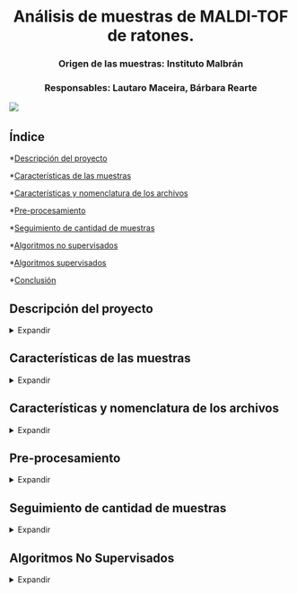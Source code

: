 <h1 align="center"> Análisis de muestras de MALDI-TOF de ratones.  </h1>
<h3 align="center"> Origen de las muestras: Instituto Malbrán </h3>
<h3 align="center"> Responsables: Lautaro Maceira, Bárbara Rearte  </h3>

<p align="left">
   <img src="https://img.shields.io/badge/ESTADO-EN%20DESAROLLO-green">
   </p>

## Índice

*[Descripción del proyecto](#descripción-del-proyecto)

*[Características de las muestras](#características-de-las-muestras)

*[Características y nomenclatura de los archivos](#características-y-nomenclatura-de-los-archivos)

*[Pre-procesamiento](#pre-procesamiento)

*[Seguimiento de cantidad de muestras](#seguimiento-de-cantidad-de-muestras)

*[Algoritmos no supervisados](#algoritmos-no-supervisados)

*[Algoritmos supervisados](#algoritmos-supervisados)

*[Conclusión](#conclusión)

## Descripción del proyecto

<details>
  <summary>Expandir</summary>

<p align="justify">
El proyecto consiste en el procesamiento y análisis de espectros MALDI-TOF obtenidos a partir de plasma de ratones a los que se le ha realizado una ligadura y punción cecal (CLP) como modelo de sepsis, y ratones impostores (SHAM). El procesamiento consiste en el filtrado, acondicionamiento y transformación de los espectros. El análisis consiste en la utilización de algoritmos de aprendizaje maquinal que permitan detectar características distintivas de estos espectros y clasificar tanto las muestras de CLP como sus diferentes estadíos dentro del modelo de la patología.
</p>
</details>

## Características de las muestras

<details>
  <summary>Expandir</summary>

* Tipo de muestras: CLP y SHAM
* Días de adquisición: 1, 2, 4 y 7
* Cantidad de muestras iniciales: 303
</p>
* Metodología de adquisición: Cada muestra es sub-dividida en "réplicas biológicas" que son depositadas cada una en un pozo o "well" del equipo. Cada una de estas wells puede ser adquirida o leída mas de una vez, obteniéndose así "réplicas técnicas". La cantidad de réplicas biológicas y técnicas por muestra es variable, llegando a un máximo de 3 de cada una. Es decir, en el caso mas extremo, una muestra podría ser replicada tres veces biológicamente, y cada una adquirida otras tres veces, llegando así a un número de nueve adquisiciones correspondientes a una misma muestra.
</p>
</details>

## Características y nomenclatura de los archivos

<details>
  <summary>Expandir</summary>

</p>
Los lenguajes utilizados para el procesamiento y el análisis de los espectros fueron pyhton y R. Los archivos están enumerados por orden de procesamiento. A excepción del primer archivo de pre-procesamiento, los archivos están nomenclados de la siguiente manera:
</p>

*x_alg_muestras_dias*

Donde

* _x: numeración_
* _alg: algoritmos utilizados, supervisados (s) o no supervisados (ns)_
* _muestras: cantidad de muestras, indicando si se usan las réplicas biológicas (m122) o las muestras ya promediadas (m51)_
* _dias: días utilizados para el análisis, todos (d1247) o solo días 2 y 4 (d24)_
</details>

## Pre-procesamiento

<details>
  <summary>Expandir</summary>

### Archivo: 1_preprocesamiento.R

El pre-procesamiento está compuesto por las siguientes etapas:

* Carga de los espectros y su metadata correspondiente

  <p align="center">
     <img src="Imagenes/1_pre_crudo.jpeg" width="400">
   </p>
   <p align="center">
     <em>Figura 1: Espectro cargado sin transformar</em>
   </p>

* <p align="justify"> Control de calidad de los espectros mediante el uso de un estimador robusto Q. A fines prácticos, este control de calidad filtra espectros ruidosos o con el espectro "planchado" debido al fenómeno de supresión iónica en la etapa de adquisición. </p>

* <p align="justify"> Transformación de los espectros. Transformación de intensidad mediante la función raíz cuadrada (sqrt), suavizado del espectro mediante la función "wavelet", detección y remoción de la linea de base y alineamiento de los espectros, en ese orden. </p>

   <p align="center">
   <img src='Imagenes/1_pre_baseline.jpg' width='400'>
   </p>
   <p align="center">
     <em>Figura 2: Detección de la linea de base</em>
   </p>
   
   <p align="center">
   <img src='Imagenes/1_pre_baseline_removed.jpg' width='400'>
   </p>
   <p align="center">
     <em>Figura 3: Espectro con la línea de base removida</em>
   </p>

* Se realiza un promediado de las réplicas técnicas y biológicas.

* <p align="justify">Extracción de picos preponderantes de cada espectro. Esto se logra definiendo un umbral a partir del cual se comienzan a detectar los picos. Este umbral se define a partir de dos veces la relación señal a ruido del espectro (SNR).</p>

   <p align="center">
   <img src='Imagenes/1_pre_snr.jpeg' width='400'>
   </p>
   <p align="center">
     <em>Figura 4: Espectro con la detección del nivel de ruido (en rojo) y la definición del umbral (en azul)</em>
   </p>

   <p align="center">
   <img src='Imagenes/1_pre_picos.jpeg' width='400'>
   </p>
   <p align="center">
     <em>Figura 5: Detección de picos por encima del umbral establecido</em>
   </p>

* <p align="justify">A partir de la detección de los picos en cada espectro, se crea la matriz de intensidad, las cual contiene en sus filas las muestras y en las columnas los picos detectados. Esta matriz también es sujeta a transformaciones para preservar los picos con mayor frecuencia de aparición en los espectros y eliminar los picos "extraños", ya que lo que buscamos en esta instancia es que las variables (en este caso los picos) aporten información al sistema para su posterior análisis. Se crea también la matriz dicotómica, la cual se origina a partir de la definición de un umbral en la matriz de intensidades que transforma los valores de los picos en 1 y 0 segun la presencia o ausencia de cada pico en cada muestra.</p>

   <p align="center">
   <img src='Imagenes/1_pre_matriz_grafica.jpeg' width='400'>
   </p>
   <p align="center">
     <em>Figura 6: Representación gráfica de la matriz de intensidades dicotómica. Las filas corresponden a las muestras y las columnas a los picos. El color celeste indica presencia del pico en esa muestra</em>
   </p>

   
* <p align="justify">Por último, guardar las matrices y los metadatos. Se obtienen matrices de intensidades y dicotómicas tanto para las muestras individuales (matriz de 51 filas x 218 columnas) como para las réplicas biológicas (matriz de 122 filas x 218 columnas)</p>
</details>

## Seguimiento de cantidad de muestras

<details>
  <summary>Expandir</summary>
   
* Muestras iniciales o réplicas técnicas: 303
* Réplicas técnicas luego de control de calidad: 297
   * Réplicas biológicas: 122
   * Réplicas biológicas de días 2 y 4: 107
      * Muestras biológicas independientes: 55
      * Muestras biológicas independientes de días 2 y 4: 43
</details>

## Algoritmos No Supervisados

<details>
  <summary>Expandir</summary>

El procedimiento para la realización de los algoritmos No Supervisados fue el siguiente:
   1) Elección de conjunto de muestras (Réplicas biológicas o muestras independientes)
   2) Elección de los tiempos de muestreo (Todos los días o solo los días 2 y 4)
   3) Por medio de la matriz dicotómica, se aplica la función *bindaranking* con la cual se obtienen los picos que mejor variabilidad aportan a partir de un factor que se ingresa como variable de entrada. Este factor puede ser CLP vs SHAM, o días por ejemplo.
   4) Se realizan simulaciones de los modelos variando la cantidad de X primeros picos del análisis realizado en (3) y los algoritmos de clustering. Se realizaron pruebas con kmeans, HKmeans y PAM.
   5) Una vez realizada la clasificación No Supervisada, se comparan los puntos clasificados con su etiqueta de interés real (CLP, SHAM).
   6) Se calculan métricas de interés para evaluar el desempeño de los análisis

Resultados:

   ### Archivo: 2_ns_m122_d1247
   
   <details>
     <summary>Expandir</summary>
      
   <p align="center">
   <img src='Imagenes/2_ranking_picos.jpeg' width='400'>
   </p>
   <p align="center">
     <em>Figura 7: Picos mas preponderantes seleccionados por el algoritmo bindaranking a partir del factor CLP vs SHAM</em>
   </p>

   <p align="center">
   <img src='Imagenes/2_CLP_vs_SHAM_kmeans.jpeg' width='400'>
   </p>
   <p align="center">
     <em>Figura 8: Clustering - CLP vs SHAM - Días 1, 2, 4 y 7 - TOP 20 picos - Algoritmo: kmeans</em>
   </p>

   <p align="center">
   <img src='Imagenes/2_tasa_acierto_total.jpeg' width='400'>
   </p>
   <p align="center">
     <em>Figura 9: Tasa de acierto total</em>
   </p>

   <p align="center">
   <img src='Imagenes/2_tasa_acierto_por_dia.jpeg' width='400'>
   </p>
   <p align="center">
     <em>Figura 10: Tasa de acierto por día</em>
   </p>

   Métricas:
   
   | Cluster | Tamaño | Ancho promedio silueta  |
   |---------|--------|-------------------------|
   | 1       | 56     | 0.38                    |
   | 2       | 66     | 0.30                    |

   | Métrica | Valor |
   |---------|-------|
   | VSP     | 0.34  |
   | WCSS    | 343   |
   | BCSS    | 216   |
   
   <p align="center">
   <img src='Imagenes/2_silueta.jpeg' width='400'>
   </p>
   <p align="center">
     <em>Figura 11: Gráfica de valores silhouette para cada punto y el promedio general</em>
   </p>

   Matriz de confusión y métricas:
                
   | Referencia | cluster1 | cluster2 |
   |------------|----------|----------|
   | SHAM       | 48       | 1        |
   | CLP        | 8        | 65       |

   | Métrica    | Valor |
   |------------|-------|
   | Precision: | 0.98  |
   | Recall:    | 0.89  |
   | F1-Score:  | 0.93  |
   | Accuracy:  | 0.93  |
   
   </details>

   ### Archivo: 4_ns_m122_d24

   <details>
     <summary>Haz clic para expandir</summary>
   
   <p align="center">
   <img src='Imagenes/4_picos_4clusters.jpeg' width='400'>
   </p>
   <p align="center">
     <em>Figura 12: Picos mas preponderantes seleccionados por el algoritmo bindaranking a partir del factor CLP_D2 vs CLP_D4 vs SHAM_D4 vs SHAM_D2</em>
   </p>

   *Clustering - CLP vs SHAM - Días 2 y 4 - TOP 30 picos - Algoritmo: Hkmeans*
   
   <p align="center">
   <img src='Imagenes/4_hkmeans_4_grupos.jpg' width='400'>
   </p>
   <p align="center">
     <em>Figura 13: Clustering - CLP vs SHAM - Días 2 y 4 - TOP 30 picos - Algoritmo: Hkmeans</em>
   </p>

   <p align="center">
   <img src='Imagenes/4_acierto_1.jpg' width='400'>
   </p>
   <p align="center">
     <em>Figura 14: Tasa de acierto por grupo</em>
   </p>

   Matriz de confusión y métricas:
   
   | Referencia | cluster1 | cluster2 |
   |------------|----------|----------|
   | SHAM       | 46       | 0        |
   | CLP        | 8        | 53       |

   | Métrica    | Valor |
   |------------|-------|
   | Precision: | 1.00  |
   | Recall:    | 0.87  |
   | F1-Score:  | 0.93  |
   | Accuracy:  | 0.92  |

   | Cluster | Tamaño | Ancho promedio silueta  |
   |---------|--------|-------------------------|
   | 1       | 53     | 0.26                    |
   | 2       | 54     | 0.31                    |

   | Métrica | Valor |
   |---------|-------|
   | VSP     | 0.29  |
   | WCSS    | 450   |
   | BCSS    | 221   |

   <p align="center">
   <img src='Imagenes/4_silueta_1.jpg' width='400'>
   </p>
   <p align="center">
     <em>Figura 15: Gráfica de valores silhouette para cada punto y el promedio general</em>
   </p>

   *Clustering - CLP vs SHAM - Días 2 y 4 - TOP 15 picos - Algoritmo: kmeans*
   
   <p align="center">
   <img src='Imagenes/4_kmeans_2_clusters_4_grupos.jpg' width='400'>
   </p>
   <p align="center">
     <em>Figura 16: Clustering - CLP vs SHAM - Días 2 y 4 - TOP 15 picos - Algoritmo: kmeans</em>
   </p>

   <p align="center">
   <img src='Imagenes/4_acierto_4.jpg' width='400'>
   </p>
   <p align="center">
     <em>Figura 17: Tasa de acierto por grupo</em>
   </p>
   
   Matriz de confusión y métricas:
   
   | Referencia | cluster1 | cluster2 |
   |------------|----------|----------|
   | SHAM       | 45       | 1        |
   | CLP        | 8        | 53       |

   | Métrica    | Valor |
   |------------|-------|
   | Precision: | 0.98  |
   | Recall:    | 0.87  |
   | F1-Score:  | 0.92  |
   | Accuracy:  | 0.91  |

   | Cluster | Tamaño | Ancho promedio silueta  |
   |---------|--------|-------------------------|
   | 1       | 54     | 0.31                    |
   | 2       | 53     | 0.41                    |

   | Métrica | Valor |
   |---------|-------|
   | VSP     | 0.36  |
   | WCSS    | 210   |
   | BCSS    | 141   |

   <p align="center">
   <img src='Imagenes/4_silueta_4.jpg' width='400'>
   </p>
   <p align="center">
     <em>Figura 18: Gráfica de valores silhouette para cada punto y el promedio general</em>
   </p>

   *Clustering - CLP vs SHAM - Días 2 y 4 - TOP 10 picos - Algoritmo: kmeans*
   
   <p align="center">
   <img src='Imagenes/4_kmeans_top10.jpg' width='400'>
   </p>
   <p align="center">
     <em>Figura 19: Clustering - CLP vs SHAM - Días 2 y 4 - TOP 10 picos - Algoritmo: kmeans</em>
   </p>

   <p align="center">
   <img src='Imagenes/4_aciertos_5.jpg' width='400'>
   </p>
   <p align="center">
     <em>Figura 20: Tasa de acierto por grupo</em>
   </p>
   
   Matriz de confusión y métricas:
   
   | Referencia | cluster1 | cluster2 |
   |------------|----------|----------|
   | SHAM       | 46       | 0        |
   | CLP        | 10       | 51       |

   | Métrica    | Valor |
   |------------|-------|
   | Precision: | 1.00  |
   | Recall:    | 0.84  |
   | F1-Score:  | 0.91  |
   | Accuracy:  | 0.91  |

   | Cluster | Tamaño | Ancho promedio silueta  |
   |---------|--------|-------------------------|
   | 1       | 51     | 0.36                    |
   | 2       | 56     | 0.50                    |

   | Métrica | Valor |
   |---------|-------|
   | VSP     | 0.43  |
   | WCSS    | 128   |
   | BCSS    | 117   |

   <p align="center">
   <img src='Imagenes/4_silueta_5.jpg' width='400'>
   </p>
   <p align="center">
     <em>Figura 21: Gráfica de valores silhouette para cada punto y el promedio general</em>
   </p>

   *Clustering - CLP vs SHAM - Días 2 y 4 - TOP 20 picos - Algoritmo: PAM*

   <p align="center">
   <img src='Imagenes/4_pam_2_clusters_4_grupos.jpg' width='400'>
   </p>
   <p align="center">
     <em>Figura 22: Clustering - CLP vs SHAM - Días 2 y 4 - TOP 20 picos - Algoritmo: PAM</em>
   </p>

   <p align="center">
   <img src='Imagenes/4_acierto_3.jpg' width='400'>
   </p>
   <p align="center">
     <em>Figura 23: Tasa de acierto por grupo</em>
   </p>
   
   Matriz de confusión y métricas:
   
   | Referencia | cluster1 | cluster2 |
   |------------|----------|----------|
   | SHAM       | 46       | 0        |
   | CLP        | 17       | 44       |

   | Métrica    | Valor |
   |------------|-------|
   | Precision: | 1.00  |
   | Recall:    | 0.72  |
   | F1-Score:  | 0.84  |
   | Accuracy:  | 0.84  |

   | Cluster | Tamaño | Ancho promedio silueta  |
   |---------|--------|-------------------------|
   | 1       | 63     | 0.32                    |
   | 2       | 44     | 0.29                    |

   | Métrica | Valor |
   |---------|-------|
   | VSP     | 0.30  |
   | WCSS    | 432   |
   | BCSS    | 423   |

   <p align="center">
   <img src='Imagenes/4_silueta_3.jpg' width='400'>
   </p>
   <p align="center">
     <em>Figura 24: Gráfica de valores silhouette para cada punto y el promedio general</em>
   </p>

   *Clustering - CLP vs SHAM - Días 2 y 4 - 3 clusters - TOP 20 picos - Algoritmo: PAM*

   <p align="center">
   <img src='Imagenes/4_pam_3_clusters_4_grupos.jpg' width='400'>
   </p>
   <p align="center">
     <em>Figura 25: Clustering - CLP vs SHAM - Días 2 y 4 - 3 clusters - TOP 20 picos - Algoritmo: PAM</em>
   </p>

   <p align="center">
   <img src='Imagenes/4_silueta_3.jpg' width='400'>
   </p>
   <p align="center">
     <em>Figura 26: Gráfica de valores silhouette para cada punto y el promedio general</em>
   </p>

   | Cluster | Tamaño | Ancho promedio silueta  |
   |---------|--------|-------------------------|
   | 1       | 42     | 0.24                    |
   | 2       | 42     | 0.24                    |
   | 3       | 23     | 0.39                    |

   *Clustering - CLP vs SHAM - Días 2 y 4 - 3 clusters - TOP 30 picos - Algoritmo: PAM*
   
   <p align="center">
   <img src='Imagenes/4_pam_3_grupos_3_clusters.jpg' width='400'>
   </p>
   <p align="center">
     <em>Figura 27: Clustering - CLP vs SHAM - Días 2 y 4 - 3 clusters - TOP 30 picos - Algoritmo: PAM</em>
   </p>

   <p align="center">
   <img src='Imagenes/4_silueta_7.jpg' width='400'>
   </p>
   <p align="center">
     <em>Figura 28: Gráfica de valores silhouette para cada punto y el promedio general</em>
   </p>

   | Cluster | Tamaño | Ancho promedio silueta  |
   |---------|--------|-------------------------|
   | 1       | 20     | 0.21                    |
   | 2       | 32     | 0.18                    |
   | 3       | 55     | 0.39                    |


   *Clustering - CLP vs SHAM - Días 2 y 4 - TOP 10 picos - Algoritmo: PAM*
   
   <p align="center">
   <img src='Imagenes/4_pam_top10.jpg' width='400'>
   </p>
   <p align="center">
     <em>Figura 29: Clustering - CLP vs SHAM - Días 2 y 4 - TOP 10 picos - Algoritmo: PAM</em>
   </p>

   <p align="center">
   <img src='Imagenes/4_aciertos_6.jpg' width='400'>
   </p>
   <p align="center">
     <em>Figura 30: Tasa de acierto por grupo</em>
   </p>
   
   Matriz de confusión y métricas:
   
   | Referencia | cluster1 | cluster2 |
   |------------|----------|----------|
   | SHAM       | 46       | 0        |
   | CLP        | 10       | 51       |

   | Métrica    | Valor |
   |------------|-------|
   | Precision: | 1.00  |
   | Recall:    | 0.84  |
   | F1-Score:  | 0.91  |
   | Accuracy:  | 0.91  |

   | Cluster | Tamaño | Ancho promedio silueta  |
   |---------|--------|-------------------------|
   | 1       | 51     | 0.36                    |
   | 2       | 56     | 0.50                    |

   | Métrica | Valor |
   |---------|-------|
   | VSP     | 0.43  |
   | WCSS    | 177   |
   | BCSS    | 260   |

   <p align="center">
   <img src='Imagenes/4_silueta_6.jpg' width='400'>
   </p>
   <p align="center">
     <em>Figura 31: Gráfica de valores silhouette para cada punto y el promedio general</em>
   </p>
   </details>
   
   ### Archivo: 5_ns_m51_d24
   <details>
        <summary>Expandir</summary>
      
   *Clustering - CLP_D2 vs CLP_D4 vs SHAM - TOP 15 picos - 3 CLUSTERS - Algoritmo: HKmeans*
   *Nota: Bajo la misma configuración, con el algortimo PAM los resultados son similares.*
   
   <p align="center">
   <img src='Imagenes/5_picos.jpg' width='400'>
   </p>
   <p align="center">
     <em>Figura 32:  Picos mas preponderantes seleccionados por el algoritmo bindaranking a partir del factor CLP_D2 vs CLP_D4 vs SHAM</em>
   </p>

   <p align="center">
   <img src='Imagenes/5_pam_3clusters.jpg' width='400'>
   </p>
   <p align="center">
     <em>Figura 33: Clustering - CLP_D2 vs CLP_D4 vs SHAM - TOP 15 picos - 3 CLUSTERS - Algoritmo: PAM</em>
   </p>
   

   <p align="center">
   <img src='Imagenes/4_5_aciertos.jpg' width='400'>
   </p>
   <p align="center">
     <em>Figura 30: Tasa de acierto por grupo</em>
   </p>

   | Cluster | Tamaño | Ancho promedio silueta  |
   |---------|--------|-------------------------|
   | 1       | 7      | 0.35                    |
   | 2       | 20     | 0.56                    |
   | 3       | 16     | 0.28                    |

   | Métrica | Valor |
   |---------|-------|
   | VSP     | 0.42  |
   | WCSS    | 52    |
   | BCSS    | 92    |

   <p align="center">
   <img src='Imagenes/4_5_silueta.jpg' width='400'>
   </p>
   <p align="center">
     <em>Figura 30: Tasa de acierto por grupo</em>
   </p>

   </details>
   
   ### Archivo: 6_ns_m51_vs_varios

   <details>
        <summary>Expandir</summary>

   *CLP_D2 vs CLP_D4 - TOP 15 picos - 2 CLUSTERS - Algoritmo: PAM*
   
   <p align="center">
   <img src='Imagenes/6_picos_clpd2d4.jpg' width='400'>
   </p>
   <p align="center">
     <em>Figura 20: Picos mas preponderantes seleccionados por el algoritmo bindaranking a partir del factor CLP_D2 vs CLP_D4</em>
   </p>

   <p align="center">
   <img src='Imagenes/6_pam_clp_d2d4.jpg' width='400'>
   </p>
   <p align="center">
     <em>Figura 21:  Clustering - CLP_D2 vs CLP_D4 - TOP 15 picos - 2 CLUSTERS - Algoritmo: PAM</em>
   </p>

   <p align="center">
   <img src='Imagenes/6_acierto_1.jpeg' width='400'>
   </p>
   <p align="center">
     <em>Figura 21:  Tasa de acierto por grupo </em>
   </p>

   | Cluster | Tamaño | Ancho promedio silueta  |
   |---------|--------|-------------------------|
   | 1       | 11     | 0.32                    |
   | 2       | 14     | 0.33                    |

   | Métrica | Valor |
   |---------|-------|
   | VSP     | 0.32  |
   | WCSS    | 76    |
   | BCSS    | 95    |

   <p align="center">
   <img src='Imagenes/6_silueta_1.jpeg' width='400'>
   </p>
   <p align="center">
     <em>Figura 31: Gráfica de valores silhouette para cada punto y el promedio general</em>
   </p>
   
   *Clustering - CLP_D2 vs SHAM_D2 - TOP 20 picos - 2 CLUSTERS - Algoritmo: PAM*
   
   <p align="center">
   <img src='Imagenes/6_picos_clp_sham_d2.jpg' width='400'>
   </p>
   <p align="center">
     <em>Figura 22: Picos mas preponderantes seleccionados por el algoritmo bindaranking a partir del factor CLP_D2 vs SHAM_D2</em>
   </p>

   <p align="center">
   <img src='Imagenes/6_pam_clp_sham_d2.jpg' width='400'>
   </p>
   <p align="center">
     <em>Figura 23:  Clustering - CLP_D2 vs SHAM_D2 - TOP 20 picos - 2 CLUSTERS - Algoritmo: PAM</em>
   </p>
   
   *Clustering - CLP_D4 vs SHAM_D4 - TOP 15 picos - 2 CLUSTERS - Algoritmo: PAM*
   
   <p align="center">
   <img src='Imagenes/6_picos_clp_sham_d4.jpg' width='400'>
   </p>
   <p align="center">
     <em>Figura 24: Picos mas preponderantes seleccionados por el algoritmo bindaranking a partir del factor CLP_D4 vs SHAM_D4</em>
   </p>

   <p align="center">
   <img src='Imagenes/6_pam_clp_sham_d4.jpg' width='400'>
   </p>
   <p align="center">
     <em>Figura 25:  Clustering - CLP_D4 vs SHAM_D4 - TOP 15 picos - 2 CLUSTERS - Algoritmo: PAM</em>
   </p>

   <p align="center">
   <img src='Imagenes/6_aciertos_2.jpeg' width='400'>
   </p>
   <p align="center">
     <em>Figura 21:  Tasa de acierto por grupo </em>
   </p>

   | Referencia | cluster1 | cluster2 |
   |------------|----------|----------|
   | SHAM       | 13       | 0        |
   | CLP        | 1        | 16       |

   | Métrica    | Valor |
   |------------|-------|
   | Precision: | 1.00  |
   | Recall:    | 0.94  |
   | F1-Score:  | 0.97  |
   | Accuracy:  | 0.97  |

   <p align="center">
   <img src='Imagenes/6_siluetas_2.jpeg' width='400'>
   </p>
   <p align="center">
     <em>Figura 31: Gráfica de valores silhouette para cada punto y el promedio general</em>
   </p>
   
   | Cluster | Tamaño | Ancho promedio silueta  |
   |---------|--------|-------------------------|
   | 1       | 16     | 0.53                    |
   | 2       | 14     | 0.51                    |

   | Métrica | Valor |
   |---------|-------|
   | VSP     | 0.52  |
   | WCSS    | 71    |
   | BCSS    | 155   |

</details>

## Algoritmos Supervisados

   ### Archivo: 3_s_m122_d1247.R

   Se probaron modelos de aprendizaje supervisado con las 122 réplicas biológicas correspondiente a todos los días.
   
   1) <p align="justify">Se cargó la matriz dicotómica de 122 réplicas biológicas x 218 picos y se dividieron las muestras en grupo de entrenamiento y grupo de testeo bajo una relación de 60% entrenamiento y 40% testeo.</p>
   2) <p align="justify">Se seleccionan los 20 picos mas preponderantes mediante el algoritmo *bindaranking* bajo el factor CLP/SHAM con el propósito de reducir la cantidad de predictores.</p>
   3) Se entrenaron los siguientes modelos:
         * Binda (Binary Discriminant Analysis)
         * Random Forest
         * kNN (k nearest neighbor)
         * SVM Radial (Support Vector Machine con kernel radial)
   4) Se realizan las predicciones y a partir de ellas se generan las curvas ROC para cada modelo.

   <p align="center">
   <img src='Imagenes/3_sup_curvasROC.jpg' width='400'>
   </p>
   <p align="center">
     <em>Figura 26:  Curvas ROC para cada modelo de entrenamiento y valores de AUC (Área bajo la curva)</em>
   </p>

   ### Archivo: 7_s_m107_d24_top15.ipynb

   Se probaron modelos de aprendizaje supervisado con 107 réplicas biológicas correspondiente a los días 2 y 4.

   1) <p align="justify">Se representaron los porcentajes de muestras correspondiente a cada tipo de factor (CLP_D2, CLP_D4 y SHAM)</p>
   2) <p align="justify">Se entrenó un modelo de Regresión Logística</p>

      *Regresión Logística - accuracy score: 86%*

   <p align="center">
   <img src='Imagenes/7_matriz_confusion_reglog.JPG' width='400'>
   </p>
   <p align="center">
     <em>Figura 27:  Matriz de confusión de la Regresión Logística</em>
   </p>
   
   3) <p align="justify">Se entrenó un modelo de Random Forest</p>

      *Random Forest- accuracy score: 72% (A partir de validación cruzada con k=5)*

   <p align="center">
   <img src='Imagenes/7_picos_rf.JPG' width='400'>
   </p>
   <p align="center">
     <em>Figura 28:  Preponderancia de predictores del Random Forest</em>
   </p>

   <p align="center">
   <img src='Imagenes/7_arbol_decision.jpg' width='400'>
   </p>
   <p align="center">
     <em>Figura 29:  Arbol de decisión del Random Forest</em>
   </p>

## Conclusión
